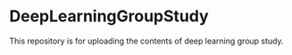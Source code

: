 # DeepLearningGroupStudy

This repository is for uploading the contents of deep learning group study. 
